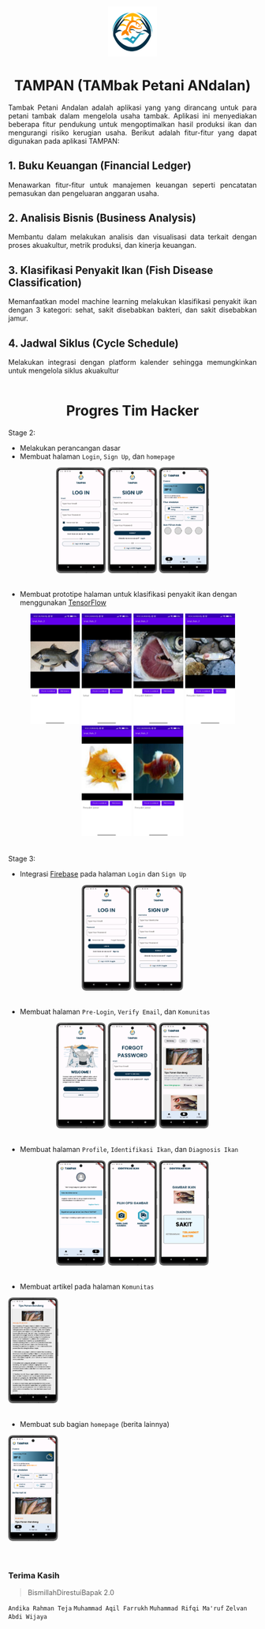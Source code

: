 <div align="center"><img src = "images/logo.png" width = 20% height= 20%></div>

# <div align="center">TAMPAN (TAMbak Petani ANdalan)</div>

<div align="justify">
Tambak Petani Andalan adalah aplikasi yang yang dirancang untuk para petani tambak dalam mengelola usaha tambak. Aplikasi ini menyediakan beberapa fitur pendukung untuk mengoptimalkan hasil produksi ikan dan mengurangi risiko kerugian usaha. Berikut adalah fitur-fitur yang dapat digunakan pada aplikasi TAMPAN:
</div>

## <div align="left">1.  Buku Keuangan (Financial Ledger)</div>
<div align="justify">
Menawarkan fitur-fitur untuk manajemen keuangan seperti pencatatan pemasukan dan pengeluaran anggaran usaha.
</div>

## <div align="left">2.  Analisis Bisnis (Business Analysis)</div>
<div align="justify">
Membantu dalam melakukan analisis dan visualisasi data terkait dengan proses akuakultur, metrik produksi, dan kinerja keuangan.
</div>

## <div align="left">3.  Klasifikasi Penyakit Ikan (Fish Disease Classification)</div>
<div align="justify">
Memanfaatkan model machine learning melakukan klasifikasi penyakit ikan dengan 3 kategori: sehat, sakit disebabkan bakteri, dan sakit disebabkan jamur.
</div>

## <div align="left">4.  Jadwal Siklus (Cycle Schedule)</div>
<div align="justify">
Melakukan integrasi dengan platform kalender sehingga memungkinkan untuk mengelola siklus akuakultur
</div>

<br>

# <div align="center">Progres Tim Hacker</div>

<div align="left">Stage 2:</div>

- Melakukan perancangan dasar
- Membuat halaman `Login`, `Sign Up`, dan `homepage`

<div align="center">
  <img src="images/docs/login.jpeg" width=20% height= 20%/>
  <img src="images/docs/sign_up.jpeg" width=20% height= 20% />
 <img src="images/docs/home.jpeg" width=20% height= 20% />
</div>

<br>

- Membuat prototipe halaman untuk klasifikasi penyakit ikan dengan menggunakan [TensorFlow](https://www.tensorflow.org/)

<div align="center">
  <img src="images/docs/prototipe_klasifikasi_ikan_sehat.jpg" width=20% height= 20%/>
  <img src="images/docs/prototipe_klasifikasi_ikan_sehat_2.jpg" width=20% height= 20% /> 
  <img src="images/docs/prototipe_klasifikasi_ikan_bakteri.jpg" width=20% height= 20%/>
  <img src="images/docs/prototipe_klasifikasi_ikan_bakteri_2.jpg" width=20% height= 20% /> 
  <img src="images/docs/prototipe_klasifikasi_ikan_jamur.jpg" width=20% height= 20%/>
  <img src="images/docs/prototipe_klasifikasi_ikan_jamur_2.jpg" width=20% height= 20% /> 
</div>

<br>
<br>

<div align="left">Stage 3:</div>

- Integrasi [Firebase](https://firebase.google.com/?hl=id) pada halaman `Login` dan `Sign Up`

<div align="center">
  <img src="images/docs/login.jpeg" width=20% height= 20% />
  <img src="images/docs/sign_up.jpeg" width=20% height= 20% />
</div>

<br>

- Membuat halaman `Pre-Login`, `Verify Email`, dan `Komunitas`

<div align="center">
  <img src="images/docs/prelogin.png" width=20% height= 20%/>
  <img src="images/docs/email_verification.png" width=20% height= 20% />
  <img src="images/docs/community.png" width=20% height= 20% />
</div>

<br>

- Membuat halaman `Profile`, `Identifikasi Ikan`, dan `Diagnosis Ikan`

<div align="center">
  <img src="images/docs/profile.png" width=20% height= 20% />
  <img src="images/docs/source_option.png" width=20% height= 20% />
  <img src="images/docs/result.png" width=20% height= 20% />
</div>

<br>

- Membuat artikel pada halaman `Komunitas`

<div>
  <img src="images/docs/article.png" width=20% height= 20% />
</div>

<br>

- Membuat sub bagian `homepage` (berita lainnya)

<div>
  <img src="images/docs/home_stage3.png" width=20% height= 20% />
</div>

<br>
<br>

### <div align="left">Terima Kasih</div>
> BismillahDirestuiBapak 2.0

`Andika Rahman Teja` `Muhammad Aqil Farrukh` `Muhammad Rifqi Ma'ruf` `Zelvan Abdi Wijaya`

